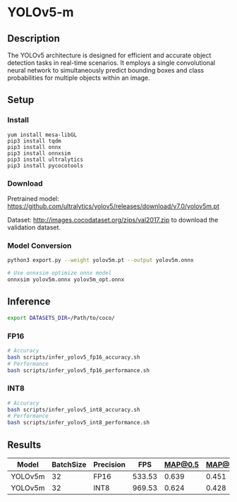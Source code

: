 # YOLOv5-m

## Description

The YOLOv5 architecture is designed for efficient and accurate object detection tasks in real-time scenarios. It employs a single convolutional neural network to simultaneously predict bounding boxes and class probabilities for multiple objects within an image. 

## Setup

### Install
```
yum install mesa-libGL
pip3 install tqdm
pip3 install onnx
pip3 install onnxsim
pip3 install ultralytics
pip3 install pycocotools
```

### Download

Pretrained model: <https://github.com/ultralytics/yolov5/releases/download/v7.0/yolov5m.pt>

Dataset: <http://images.cocodataset.org/zips/val2017.zip> to download the validation dataset.

### Model Conversion
```bash
python3 export.py --weight yolov5m.pt --output yolov5m.onnx

# Use onnxsim optimize onnx model
onnxsim yolov5m.onnx yolov5m_opt.onnx
```

## Inference
```bash
export DATASETS_DIR=/Path/to/coco/
```
### FP16

```bash
# Accuracy
bash scripts/infer_yolov5_fp16_accuracy.sh
# Performance
bash scripts/infer_yolov5_fp16_performance.sh
```

### INT8
```bash
# Accuracy
bash scripts/infer_yolov5_int8_accuracy.sh
# Performance
bash scripts/infer_yolov5_int8_performance.sh
```

## Results

Model   |BatchSize  |Precision |FPS      |MAP@0.5   |MAP@0.5:0.95 |
--------|-----------|----------|---------|----------|-------------|
YOLOv5m |    32     |   FP16   | 533.53  |  0.639   |  0.451      |
YOLOv5m |    32     |   INT8   | 969.53  |  0.624   |  0.428      |
